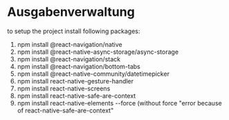 # Ausgabenverwaltung

to setup the project install following packages:

1. npm install @react-navigation/native
2. npm install @react-native-async-storage/async-storage
3. npm install @react-navigation/stack
4. npm install @react-navigation/bottom-tabs
5. npm install @react-native-community/datetimepicker
6. npm install react-native-gesture-handler
7. npm install react-native-screens
8. npm install react-native-safe-are-context
9. npm install react-native-elements --force (without force "error because of react-native-safe-are-context"
